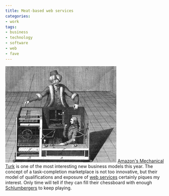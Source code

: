 ```yaml
---
title: Meat-based web services
categories:
- work
tags:
- business
- technology
- software
- web
- fave
---
```


![Turk](08-25-meat-based-web-services/mturk.jpg)
[Amazon's Mechanical Turk][2] is one of the most interesting new business models this year.  The concept of a task-completion marketplace is not too innovative, but their model of qualifications and exposure of [web services][3] certainly piques my interest.  Only time will tell if they can fill their chessboard with enough [Schlumbergers][4] to keep playing.

   [2]: http://www.mturk.com/mturk/help?helpPage=whatis
   [3]: http://docs.amazonwebservices.com/AWSMechanicalTurkRequester/2005-10-01/
   [4]: http://batgirl.atspace.com/Mulhouse.html
